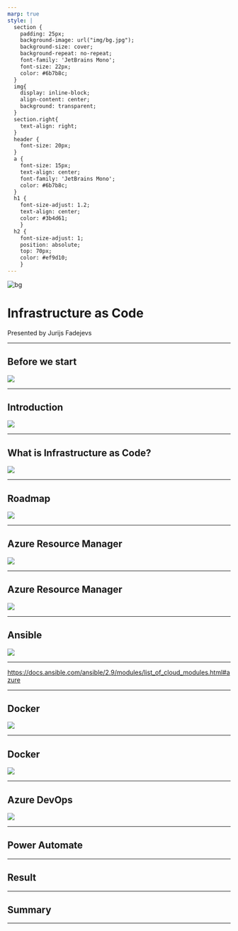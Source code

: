 ```yaml
---
marp: true
style: |
  section {
    padding: 25px;
    background-image: url("img/bg.jpg");
    background-size: cover; 
    background-repeat: no-repeat;
    font-family: 'JetBrains Mono';
    font-size: 22px;
    color: #6b7b8c;
  }
  img{
    display: inline-block;
    align-content: center;
    background: transparent;
  }
  section.right{
    text-align: right;
  }
  header {
    font-size: 20px;
  }
  a {
    font-size: 15px;
    text-align: center;
    font-family: 'JetBrains Mono';
    color: #6b7b8c;
  }
  h1 {
    font-size-adjust: 1.2;
    text-align: center;
    color: #3b4d61;
    }
  h2 {
    font-size-adjust: 1;
    position: absolute;
    top: 70px;
    color: #ef9d10;
    }
---
```


![bg](https://raw.githubusercontent.com/groovy-sky/iac-presentation/main/presentation/img/bg.jpg)

# Infrastructure as Code
<!-- _class: right -->
Presented by Jurijs Fadejevs

---

## Before we start

![](https://raw.githubusercontent.com/groovy-sky/iac-presentation/main/presentation/img/present_link.svg)

---

<!-- paginate: true -->
<!-- header: 'Infrastructure as Code' -->
<!-- footer: 'https://github.com/groovy-sky' -->

## Introduction

![](https://raw.githubusercontent.com/groovy-sky/iac-presentation/main/presentation/img/intro.svg)

---

## What is Infrastructure as Code?

![](https://raw.githubusercontent.com/groovy-sky/iac-presentation/main/presentation/img/iac.svg)

---

## Roadmap

![](https://raw.githubusercontent.com/groovy-sky/iac-presentation/main/presentation/img/struct.svg)

---

<!-- _footer: 'https://github.com/groovy-sky/azure/tree/master/iac-00#introduction' -->
## Azure Resource Manager
![](https://raw.githubusercontent.com/groovy-sky/iac-presentation/main/presentation/img/az_res.svg)

---

<!-- _footer: 'https://github.com/groovy-sky/azure/tree/master/iac-00#introduction' -->
## Azure Resource Manager

![](https://raw.githubusercontent.com/groovy-sky/iac-presentation/main/presentation/img/arm_temp.svg)

---

## Ansible

<!-- _footer: 'https://github.com/groovy-sky/azure/tree/master/iac-01#introduction' -->
![](https://raw.githubusercontent.com/groovy-sky/iac-presentation/main/presentation/img/ansible_parts.svg)

---

https://docs.ansible.com/ansible/2.9/modules/list_of_cloud_modules.html#azure

---

## Docker

<!-- _footer: 'https://github.com/groovy-sky/azure/tree/master/iac-02#introduction' -->
![](https://raw.githubusercontent.com/groovy-sky/iac-presentation/main/presentation/img/virt_types.svg)

---

## Docker

<!-- _footer: 'https://github.com/groovy-sky/azure/tree/master/iac-02#introduction' -->
![](https://raw.githubusercontent.com/groovy-sky/iac-presentation/main/presentation/img/docker_parts.svg)

---

## Azure DevOps

<!-- _footer: 'https://github.com/groovy-sky/azure/tree/master/iac-03#introduction' -->
![](https://raw.githubusercontent.com/groovy-sky/iac-presentation/main/presentation/img/devops_parts.svg)


---

<!-- _footer: 'https://github.com/groovy-sky/azure/tree/master/iac-04#introduction' -->
## Power Automate


---

## Result


---

## Summary


---
